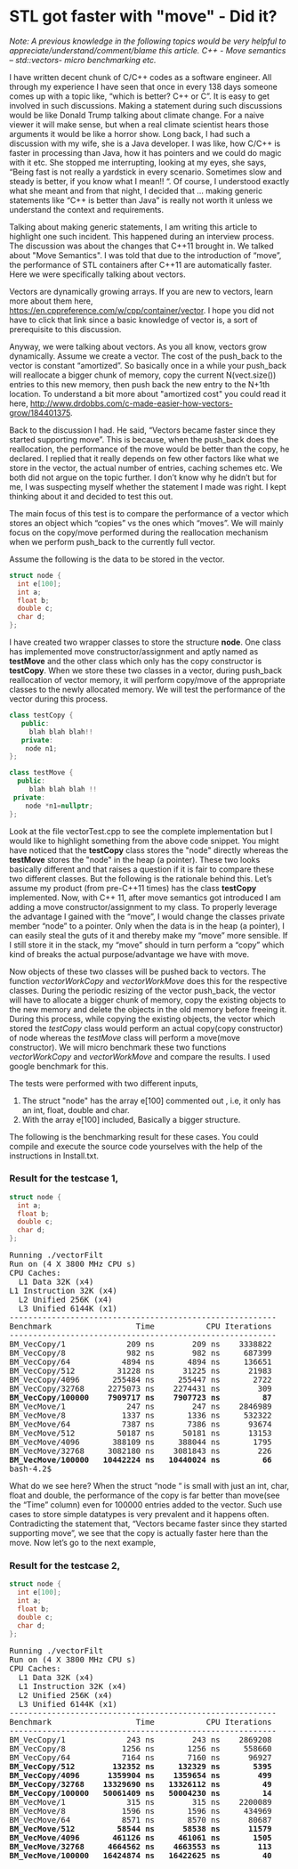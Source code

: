 # STL got faster with "move" - Did it?

*Note: A previous knowledge in the following topics would be very helpful to appreciate/understand/comment/blame this article. C++ - Move semantics – std::vectors- micro benchmarking etc.*

I have written decent chunk of C/C++ codes as a software engineer. All through my experience I have seen that once in every 138 days someone comes up with a topic like, “which is better? C++ or C”. It is easy to get involved in such discussions. Making a statement during such discussions would be like Donald Trump talking about climate change. For a naive viewer it will make sense, but when a real climate scientist hears those arguments it would be like a horror show. Long back, I had such a discussion with my wife, she is a Java developer. I was like, how C/C++ is faster in processing than Java, how it has pointers and we could do magic with it etc. She stopped me interrupting, looking at my eyes, she says, “Being fast is not really a yardstick in every scenario. Sometimes slow and steady is better, if you know what I mean!! “. Of course, I understood exactly what she meant and from that night, I decided that …  making generic statements like “C++ is better than Java” is really not worth it unless we understand the context and requirements. 

Talking about making generic statements, I am writing this article to highlight one such incident. This happened during an interview process. The discussion was about the changes that C++11 brought in. We talked about "Move Semantics". I was told that due to the introduction of “move”, the performance of STL containers after C++11 are automatically faster. Here we were specifically talking about vectors. 

Vectors are dynamically growing arrays. If you are new to vectors, learn more about them here, https://en.cppreference.com/w/cpp/container/vector. I hope you did not have to click that link since a basic knowledge of vector is, a sort of prerequisite to this discussion.

Anyway, we were talking about vectors. As you all know, vectors grow dynamically. Assume we create a vector. The cost of the push_back to the vector is constant “amortized”. So basically once in a while your push_back will reallocate a bigger chunk of memory, copy the current N(vect.size()) entries to this new memory, then push back the new entry to the N+1th location. To understand a bit more about "amortized cost" you could read it here, http://www.drdobbs.com/c-made-easier-how-vectors-grow/184401375.

Back to the discussion I had. He said, “Vectors became faster since they started supporting move”. This is because, when the push_back does the reallocation, the performance of the move would be better than the copy, he declared. I replied that it really depends on few other factors like what we store in the vector, the actual number of entries, caching schemes etc. We both did not argue on the topic further. I don’t know why he didn’t but for me, I was suspecting myself whether the statement I made was right. I kept thinking about it and decided to test this out. 

The main focus of this test is to compare the performance of a vector which  stores an object which “copies” vs the ones which “moves”. We will mainly focus on the copy/move performed during the reallocation mechanism when we perform push_back to the currently full vector. 

Assume the following is the data to be stored in the vector.
```c++
struct node {
  int e[100];
  int a;
  float b;
  double c;
  char d;
};
```

I have created two wrapper classes to store the structure **node**. One class has implemented move constructor/assignment and aptly named as **testMove** and the other class which only has the copy constructor is **testCopy**. When we store these two classes in a vector, during push_back reallocation of vector memory, it will perform copy/move of the appropriate classes to the newly allocated memory. We will test the performance of the vector during this process. 
```c++
class testCopy {
   public:
     blah blah blah!!
   private:
    node n1;
};

class testMove {
  public:
     blah blah blah !!
 private:
    node *n1=nullptr;
};
```

Look at the file vectorTest.cpp to see the complete implementation but I would like to highlight something from the above code snippet. You might have noticed that the **testCopy** class stores the "node" directly whereas the **testMove** stores the "node" in the heap (a pointer). These two looks basically different and that raises a question if it is fair to compare these two different classes. But the following is the rationale behind this. Let’s assume my product (from pre-C++11 times) has the class **testCopy** implemented. Now, with C++ 11, after move semantics got introduced I am adding a move constructor/assignment to my class. To properly leverage the advantage I gained with the “move”, I would change the classes private member “node” to a pointer. Only when the data is in the heap (a pointer), I can easily steal the guts of it and thereby make my “move” more sensible. If I still store it in the stack, my “move” should in turn perform a “copy” which kind of breaks the actual purpose/advantage we have with move. 

Now objects of these two classes will be pushed back to vectors. The function *vectorWorkCopy* and *vectorWorkMove* does this for the respective classes. During the periodic resizing of the vector push_back, the vector will have to allocate a bigger chunk of memory, copy the existing objects to the new memory and delete the objects in the old memory before freeing it. During this process, while copying the existing objects, the vector which stored the *testCopy* class would perform an actual copy(copy constructor) of node whereas the *testMove* class will perform a move(move constructor). We will micro benchmark these two functions *vectorWorkCopy* and *vectorWorkMove* and compare the results.  I used google benchmark for this. 

The tests were performed with two different inputs, 
1) The struct "node" has the array e[100] commented out , i.e, it only has an int, float, double and char.
2) With the array e[100] included, Basically a bigger structure. 

The following is the benchmarking result for these cases. You could compile and execute the source code yourselves with the help of the instructions in Install.txt.

### Result for the testcase 1,
```c++
struct node {
  int a;
  float b;
  double c;
  char d;
};
```
<pre>
Running ./vectorFilt
Run on (4 X 3800 MHz CPU s)
CPU Caches:
  L1 Data 32K (x4)
L1 Instruction 32K (x4)
  L2 Unified 256K (x4)
  L3 Unified 6144K (x1)
---------------------------------------------------------
Benchmark                  Time           CPU Iterations
---------------------------------------------------------
BM_VecCopy/1             209 ns        209 ns    3338822
BM_VecCopy/8             982 ns        982 ns     687399
BM_VecCopy/64           4894 ns       4894 ns     136651
BM_VecCopy/512         31228 ns      31225 ns      21983
BM_VecCopy/4096       255484 ns     255447 ns       2722
BM_VecCopy/32768     2275073 ns    2274431 ns        309
<b>BM_VecCopy/100000    7909717 ns    7907723 ns         87</b>
BM_VecMove/1             247 ns        247 ns    2846989
BM_VecMove/8            1337 ns       1336 ns     532322
BM_VecMove/64           7387 ns       7386 ns      93674
BM_VecMove/512         50187 ns      50181 ns      13153
BM_VecMove/4096       388109 ns     388044 ns       1795
BM_VecMove/32768     3082180 ns    3081843 ns        226
<b>BM_VecMove/100000   10442224 ns   10440024 ns         66</b>
bash-4.2$
</pre>

What do we see here? When the struct “node “ is small with just an int, char, float and double, the performance of the copy is far better than move(see the “Time” column) even for 100000 entries added to the vector. Such use cases to store simple datatypes is very prevalent and it happens often. Contradicting the statement that, “Vectors became faster since they started supporting move”, we see that the copy is actually faster here than the move. Now let’s go to the next example,

### Result for the testcase 2,
```c++
struct node {
  int e[100];
  int a;
  float b;
  double c;
  char d;
};
```
<pre>
Running ./vectorFilt
Run on (4 X 3800 MHz CPU s)
CPU Caches:
  L1 Data 32K (x4)
  L1 Instruction 32K (x4)
  L2 Unified 256K (x4)
  L3 Unified 6144K (x1)
---------------------------------------------------------
Benchmark                  Time           CPU Iterations
---------------------------------------------------------
BM_VecCopy/1             243 ns        243 ns    2869208
BM_VecCopy/8            1256 ns       1256 ns     558660
BM_VecCopy/64           7164 ns       7160 ns      96927
<b>BM_VecCopy/512        132352 ns     132329 ns       5395
BM_VecCopy/4096      1359904 ns    1359654 ns        499
BM_VecCopy/32768    13329690 ns   13326112 ns         49
BM_VecCopy/100000   50061409 ns   50004230 ns         14</b>
BM_VecMove/1             315 ns        315 ns    2200089
BM_VecMove/8            1596 ns       1596 ns     434969
BM_VecMove/64           8571 ns       8570 ns      80687
<b>BM_VecMove/512         58544 ns      58538 ns      11579
BM_VecMove/4096       461126 ns     461061 ns       1505
BM_VecMove/32768     4664562 ns    4663553 ns        113
BM_VecMove/100000   16424874 ns   16422625 ns         40</b>
</pre

Now when the size of the structure increases, by adding an array e[100] to the node, the copy gets costlier than move eventually. When the number of vector entries reaches somewhere around adding 512, we realize that the move is getting better than copy.

Let’s go a bit deeper to visualize the internals. I am using the tool kcachegrind to see what exactly is happening inside and which function call takes more time. The complete graph is attached to the repository. Below, I have pasted the relevant snapshot for the discussion,

![vector_copy_move_comparision](https://user-images.githubusercontent.com/35080897/51024281-63c3f400-1589-11e9-84f0-3c81fe9f5dc4.jpeg)

This is the call graph of our scenario along with the percentage utilization of the CPU by each function. We see that the *vectorWorkCopy* function takes **47.54%** of CPU time whereas the *vectorWorkMove* takes more, i.e **51.67 %**. Our benchmark already highlighted this.

Though we see that the overall performance of vectorWorkCopy is better than the vectorWorkMove, when we see closer, the push_back of the move was actually cheaper than the push_back of the copy. But you don’t get a “Candy from Willy” for guessing why. This is pretty straight forward.Lets see what the move constructor does, 

```c++
testMove(testMove&& dat) noexcept : n1{dat.n1} {
  dat.n1 = nullptr;
}
```

In comparison to the copy constructor which is something like,

```c++
testCopy(const testCopy& dat){
  memcpy(&n1, &dat.n1,sizeof(node));
}
```
The actual performance numbers associated with these constructors are as follows. For copy, the percentage utilization is **2.91%** from total activities.

![copy_constructor_vector_test_performance](https://user-images.githubusercontent.com/35080897/51024350-9d94fa80-1589-11e9-8af6-f019064ae713.jpeg)

For the move it is just **0.65 %**.

![move_constructor_vector_test_performance](https://user-images.githubusercontent.com/35080897/51024408-c6b58b00-1589-11e9-9498-20e4a94739b9.jpeg)

 
What we have seen is that the “move” was indeed proving why he is worthier than the “copy”. But overall why is the “move” costlier than the “copy”?

This is evident in the details from the first graph. The flow of *vectorWorkMove* performs better in the actual “move” operation since it only moves the heap address whereas the “copy” copies the entire data. But along with that, it also performs extra memory allocation and deletion w.r.t the pointer. The destructor (~) of the *vectorWorkCopy* does nothing whereas the *vectorWorkMove* performs an actual delete. The advantage we gained by having a pointer and moving it instead of copying is negated by the fact that we are performing multiple "new" and "delete" w.r.t the pointer. Depending upon the size of the data and the number of operations, this behavior changes and the “move” becomes economical when the test involves bigger data to be copied which was evident from our testcase 2.

Apart from these there are few other factors which probably influenced these results. One for example is the caching scheme of the CPU I tested with. You could see from the logs that the system I used has an L1, L2 and L3 cache. During copy, there are probably lots happening behind w.r.t prefetching and other optimizations. In embedded world, our actual target processors usually do not have such caching possibilities. In such systems, the copy could probably be costlier than our current result and the move might perform better in all the cases. But that is what I would like us all to infer with these tests. Generally, it might look harmless when we make statements like, “STL containers became faster after they started supporting move semantics”. But I believe it is important for us to clearly understand the system, the type of data used, use cases etc., before arriving at a conclusion. If we are doubtful, we only need to benchmark to see what exactly we are dealing with. What do you say? Feel free to share your comments.
